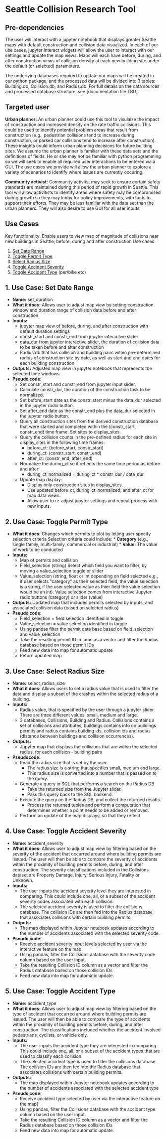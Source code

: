 # Seattle Collision Research Tool

## Pre-dependencies
The user will interact with a jupyter notebook that displays greater Seattle maps 
with default construction and collision data visualized. In each of our use cases, 
jupyter interact widgets will allow the user to interact with our settings and 
update the map views. Maps will each have before, during, and after construction 
views of collision density at each new building site under the default (or selected) parameters.

The underlying databases required to update our maps will be created in our 
python package, and the processed data will be divided into 3 tables: Building.db, 
Collision.db, and Radius.db. For full details on the data sources and processed 
database structure, see [documentation file TBD]. 

## Targeted user
**Urban planner:** An urban planner could use this tool to visulaize the impact of construction and increased density on the rate traffic collisions. This could be used to identify potential problem areas that result from construction (e.g., pedestrian collisions tend to increase during construction, or parked car collisions tend to increase after construction). These insights could inform urban planning decisions for future building sites. We assume the urban planner is familiar with these data sets and the definitions of fields. He or she may not be familiar with python programming so we will seek to enable all required user interactions to be entered via a GUI. The use cases we provide will allow the urban planner to explore a variety of scenarios to identify where issues are currently occuring.

**Community activist:** Community activitst may seek to ensure certain safety standards are maintained during this period of rapid growth in Seattle. This tool will allow activitists to identify areas where safety may be compromised during growth so they may lobby for policy improvements, with facts to support their efforts. They may be less familiar with the data set than the urban planners. They will also desire to use GUI for all user inputs. 

## Use Cases
Key functionality: Enable users to view map of magnitude of collisions near new buildings in Seattle, before, during and after construction
Use cases: 
1. [Set Date Range](#1-use-case-set-date-range) 
2. [Toggle Permit Type](#2-use-case-toggle-permit-type) 
3. [Select Radius Size](#3-use-case-select-radius-size) 
4. [Toggle Accident Severity](#4-use-case-toggle-accident-severity)  
5. [Toggle Accident Type](#5-use-case-toggle-accident-type) (per/bike etc)

## 1. Use Case: Set Date Range
* **Name:** set_duration
* **What it does:** Allows user to adjust map view by setting construction window and duration range of collision data before and after construction.
* **Inputs:**
   - jupyter map view of before, during, and after construction with default duration settings
   - constr_start and constr_end from jupyter interactive slider
   - data_dur from jupyter interactive slider, the duration of collision data to be taken before and after construction 
   - Radius.db that has collision and building pairs within pre-determined radius of construction site by date, as well as start and end dates for each building construction
* **Outputs:** Adjusted map view in jupyter notebook that represents the selected time windows.
* **Pseudo code:**
   - Set constr\_start and constr_end from jupyter input slider.
   - Calculate constr\_dur, the duration of the construction task to be normalized.
   - Set before\_start date as the constr\_start minus the data\_dur selected in the jupyter radio button.
   - Set after\_end date as the constr\_end plus the data\_dur selected in the jupyter radio button.
   - Query all construction sites from the derived construction database that were started and completed within the (constr\_start, constr\_end) time frame. Set sites to display\_sites.
   - Query the collision counts in the pre-defined radius for each site in display\_sites in the following time frames:
     - before\_ct: (before\_start, constr\_start)
     - during\_ct: (constr\_start, constr\_end)
     - after\_ct: (constr\_end, after\_end)
   - Normalize the during\_ct so it reflects the same time period as before and after: 
     - during\_ct_normalized = during\_ct * constr_dur / data\_dur
   - Update map display:
     - Display only construction sites in display\_sites.
     - Use updated before\_ct, during\_ct\_normalized, and after\_ct for map data views.
     - Allow user to re-adjust jupyter settings and repeat process with new inputs.


## 2. Use Case: Toggle Permit Type

* **What it does:** Changes which permits to plot by letting user specify selection criteria
	Selection criteria could include: 
		* **Category** (e.g., single family, multi-family, commercial or industrial)
		* **Value:** The value of work to be conducted
* **Inputs:** 
	* Map of permits and collision
	* Field\_selection (string) Select which field you want to filter, by moving a value\_selection toggle or slider
	* Value_selection (string, float or int depending on field selected e.g., if user selects "category" as their selected field, the value selection is a string, if the user selected value as thier field the value selection would be an int). Value selection comes from interactive Jupyter radio buttons (category) or slider (value)
* **Outputs:** Updated map that includes permits selected by inputs, and associated collision data (based on selected radius)
* **Pseudo code:**
	* Field\_selection = field selection identified in toggle
	* Value\_selection = value selection identified in toggle
	* Using pandas filter the permit data base based on field\_selection and value_selection 
  * Take the resulting permit ID column as a vector and filter the Radius database based on those permit IDs
  * Feed new data into map for automatic update
  * Return updated map


## 3. Use Case: Select Radius Size
* **Name:** select_radius_size
* **What it does:** Allows users to set a radius value that is used to filter the data and display a subset of the crashes within the selected radius of a building. 
* **Inputs:**
   - Radius value, that is specified by the user through a jupyter slider. There are three different values, small, medium and large.
   - 3 databases, Collisions, Building and Radius. Collisions contains a set of collisions and attributes, buildings contains info on buildings permits and radius contains building ids, collision ids and radius (distance between buildings and collision occurrences).
* **Outputs:** 
   - Jupyter map that displays the collisions that are within the selected radius, for each collision - building pairs
* **Pseudocode:**
   - Read the radius size that is set by the user.
      - The radius size is a string that specifies small, medium and large.
      - This radius size is converted into a number that is passed on to the query.
   - Generate a query in SQL that performs a search on the Radius DB
      - Take the returned size from the Jupyter slider.
      - Pass this query back to the SQL backend.
   - Execute the query on the Radius DB, and collect the returned results. 
      - Process the returned tuples and perform a computation that determines whether a point needs to be added or removed.
   - Perform an update of the map displays, so that they reflect

## 4. Use Case: Toggle Accident Severity
* **Name:** accident_severity
* **What it does:** Allows user to adjust map view by filtering based on the severity of the accident that occurred around where building permits are issued. The user will then be able to compare the severity of accidents within the proximity of building permits before, during, and after construction.  The severity classifications included in the Collisions dataset are Property Damage, Injury, Serious Injury, Fatality or Unknown.
* **Inputs:**
   - The user inputs the accident severity level they are interested in comparing. This could include one, all, or a subset of the accident severity codes associated with each collision.
   - The selected accident severity is used to filter the collisions database. The collision IDs are then fed into the Radius database that associates collisions with certain building permits.
* **Outputs:** 
   - The map displayed within Jupyter notebook updates according to the number of accidents associated with the selected severity code. 
* **Pseudo code:**
   - Receive accident severity input levels selected by user via the interactive feature on the map
   - Using pandas, filter the Collisions database with the severity code column based on the user input. 
   - Take the resulting Collision ID column as a vector and filter the Radius database based on those collision IDs
   - Feed new data into map for automatic update.

## 5. Use Case: Toggle Accident Type
* **Name:** accident_type
* **What it does:** Allows user to adjust map view by filtering based on the type of accident that occurred around where building permits are issued. The user will then be able to compare the type of accidents within the proximity of building permits before, during, and after construction.  The classifications included whether the accident involved pedestrians, cyclists, or vehicle only. 
* **Inputs:**
   - The user inputs the accident type they are interested in comparing. This could include one, all, or a subset of the accident types that are used to classify each collision.
   - The selected accident type is used to filter the collisions database. The collision IDs are then fed into the Radius database that associates collisions with certain building permits.
* **Outputs:** 
   - The map displayed within Jupyter notebook updates according to the number of accidents associated with the selected accident type
* **Pseudo code:**
   - Receive accident type selected by user via the interactive feature on the map[
   - Using pandas, filter the Collisions database with the accident type column based on the user input. 
   - Take the resulting Collision ID column as a vector and filter the Radius database based on those collision IDs
   - Feed new data into map for automatic update.
